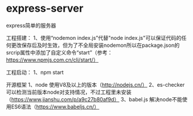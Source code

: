 # express-server
express简单的服务器

工程搭建：
1、使用“nodemon index.js”代替"node index.js"可以保证代码的任何更改保存后及时生效，但为了不全局安装nodemon所以在package.json的srcrip属性中添加了自定义命令“start”（参考：https://www.npmjs.com.cn/cli/start/）



工程启动：
1、npm start


开源框架
1、node            使用V8及以上的版本（http://nodejs.cn/）
2、es-checker      可以检测当前版本node对支持情况，不过工程里未安装（https://www.jianshu.com/p/a9c27b80af9d）
3、babel.js        解决node不能使用ES6语法（https://www.babeljs.cn/）